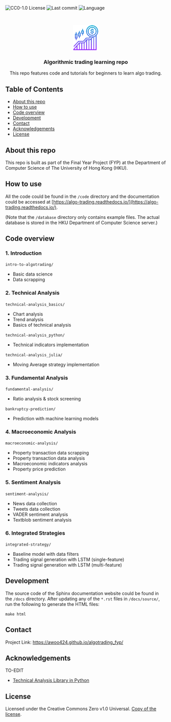 ![CC0-1.0 License][license-shield] 
![Last commit][last-commit-shield]
![Language][language-shield]

<!-- PROJECT LOGO -->
<br />
<p align="center">
  <img src="images/logo.png" alt="Logo" width="80" height="80">
  <h3 align="center">Algorithmic trading learning repo</h3>

  <p align="center">
    This repo features code and tutorials for beginners to learn algo trading.
  </p>
</p>

<!-- TABLE OF CONTENTS -->
## Table of Contents

* [About this repo](#about-this-repo)
* [How to use](#how-to-use)
* [Code overview](#code-overview)
* [Development](#development)
* [Contact](#contact)
* [Acknowledgements](#acknowledgements)
* [License](#license)

## About this repo 

This repo is built as part of the Final Year Project (FYP) at the Department of Computer Science of The University of Hong Kong (HKU). 

## How to use

All the code could be found in the `/code` directory and the documentation could be accessed at [https://algo-trading.readthedocs.io/](https://algo-trading.readthedocs.io/).

(Note that the `/database` directory only contains example files. The actual database is stored in the HKU Department of Computer Science server.)  

## Code overview

### 1. Introduction
`intro-to-algotrading/`
* Basic data science
* Data scrapping


### 2. Technical Analysis
`technical-analysis_basics/`
* Chart analysis
* Trend analysis
* Basics of technical analysis

`technical-analysis_python/`
* Technical indicators implementation

`technical-analysis_julia/`
* Moving Average strategy implementation


### 3. Fundamental Analysis
`fundamental-analysis/`
* Ratio analysis & stock screening

`bankruptcy-prediction/`
* Prediction with machine learning models

### 4. Macroeconomic Analysis
`macroeconomic-analysis/`
* Property transaction data scrapping
* Property transaction data analysis
* Macroeconomic indicators analysis
* Property price prediction

### 5. Sentiment Analysis
`sentiment-analysis/`
* News data collection
* Tweets data collection
* VADER sentiment analysis
* Textblob sentiment analysis

### 6. Integrated Strategies
`integrated-strategy/`
* Baseline model with data filters
* Trading signal generation with LSTM (single-feature)
* Trading signal generation with LSTM (multi-feature)

## Development

The source code of the Sphinx documentation website could be found in the `/docs` directory. After updating any of the `*.rst` files in `/docs/source/`, run the following to generate the HTML files:

```
make html
```

## Contact

Project Link: https://awoo424.github.io/algotrading_fyp/

## Acknowledgements

TO-EDIT
* [Technical Analysis Library in Python](https://github.com/bukosabino/ta) 

## License
Licensed under the Creative Commons Zero v1.0 Universal.
[Copy of the license](https://github.com/awoo424/algotrading/blob/master/LICENSE).

<!-- MARKDOWN LINKS & IMAGES -->
[license-shield]: https://img.shields.io/github/license/awoo424/algotrading
[last-commit-shield]: https://img.shields.io/github/last-commit/awoo424/algotrading?color=blue
[language-shield]: https://img.shields.io/github/languages/top/awoo424/algotrading?color=purple
